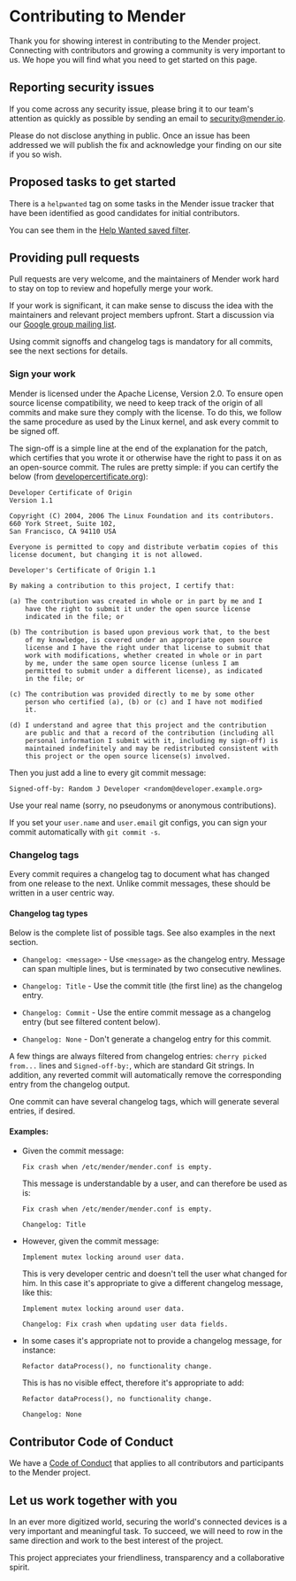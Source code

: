Contributing to Mender
======================

Thank you for showing interest in contributing to the Mender project.
Connecting with contributors and growing a community is very important to us.
We hope you will find what you need to get started on this page.

## Reporting security issues

If you come across any security issue, please bring it to our team's
attention as quickly as possible by sending an email to
[security@mender.io](mailto:security@mender.io).

Please do not disclose anything in public. Once an issue has been addressed we
will publish the fix and acknowledge your finding on our site if you so wish.


## Proposed tasks to get started

There is a `helpwanted` tag on some tasks in the Mender issue tracker
that have been identified as good candidates for initial contributors.

You can see them in the [Help Wanted saved filter](https://tracker.mender.io/issues/?filter=11500).


## Providing pull requests

Pull requests are very welcome, and the maintainers of Mender work hard
to stay on top to review and hopefully merge your work.

If your work is significant, it can make sense to discuss the idea with the
maintainers and relevant project members upfront. Start a discussion via our
[Google group mailing
list](https://groups.google.com/a/lists.mender.io/forum/#!forum/mender).

Using commit signoffs and changelog tags is mandatory for all commits, see the
next sections for details.


### Sign your work

Mender is licensed under the Apache License, Version 2.0. To ensure open source
license compatibility, we need to keep track of the origin of all commits and
make sure they comply with the license. To do this, we follow the same procedure
as used by the Linux kernel, and ask every commit to be signed off.

The sign-off is a simple line at the end of the explanation for the patch, which
certifies that you wrote it or otherwise have the right to pass it on as an
open-source commit.  The rules are pretty simple: if you can certify the below
(from [developercertificate.org](http://developercertificate.org/)):


```
Developer Certificate of Origin
Version 1.1

Copyright (C) 2004, 2006 The Linux Foundation and its contributors.
660 York Street, Suite 102,
San Francisco, CA 94110 USA

Everyone is permitted to copy and distribute verbatim copies of this
license document, but changing it is not allowed.

Developer's Certificate of Origin 1.1

By making a contribution to this project, I certify that:

(a) The contribution was created in whole or in part by me and I
    have the right to submit it under the open source license
    indicated in the file; or

(b) The contribution is based upon previous work that, to the best
    of my knowledge, is covered under an appropriate open source
    license and I have the right under that license to submit that
    work with modifications, whether created in whole or in part
    by me, under the same open source license (unless I am
    permitted to submit under a different license), as indicated
    in the file; or

(c) The contribution was provided directly to me by some other
    person who certified (a), (b) or (c) and I have not modified
    it.

(d) I understand and agree that this project and the contribution
    are public and that a record of the contribution (including all
    personal information I submit with it, including my sign-off) is
    maintained indefinitely and may be redistributed consistent with
    this project or the open source license(s) involved.
```

Then you just add a line to every git commit message:

    Signed-off-by: Random J Developer <random@developer.example.org>

Use your real name (sorry, no pseudonyms or anonymous contributions).

If you set your `user.name` and `user.email` git configs, you can sign your
commit automatically with `git commit -s`.


### Changelog tags

Every commit requires a changelog tag to document what has changed from one
release to the next. Unlike commit messages, these should be written in a user
centric way.

#### Changelog tag types

Below is the complete list of possible tags. See also examples in the next
section.

* `Changelog: <message>` - Use `<message>` as the changelog entry. Message can
  span multiple lines, but is terminated by two consecutive newlines.

* `Changelog: Title` - Use the commit title (the first line) as the changelog
  entry.

* `Changelog: Commit` - Use the entire commit message as a changelog entry (but
  see filtered content below).

* `Changelog: None` - Don't generate a changelog entry for this commit.

A few things are always filtered from changelog entries: `cherry picked from...`
lines and `Signed-off-by:`, which are standard Git strings. In addition, any
reverted commit will automatically remove the corresponding entry from the
changelog output.

One commit can have several changelog tags, which will generate several entries,
if desired.

#### Examples:

* Given the commit message:

  ```
  Fix crash when /etc/mender/mender.conf is empty.
  ```

  This message is understandable by a user, and can therefore be used as is:

  ```
  Fix crash when /etc/mender/mender.conf is empty.

  Changelog: Title
  ```

* However, given the commit message:
  ```
  Implement mutex locking around user data.
  ```

  This is very developer centric and doesn't tell the user what changed for
  him. In this case it's appropriate to give a different changelog message, like
  this:

  ```
  Implement mutex locking around user data.

  Changelog: Fix crash when updating user data fields.
  ```

* In some cases it's appropriate not to provide a changelog message, for
  instance:

  ```
  Refactor dataProcess(), no functionality change.
  ```

  This is has no visible effect, therefore it's appropriate to add:

  ```
  Refactor dataProcess(), no functionality change.

  Changelog: None
  ```

## Contributor Code of Conduct

We have a [Code of Conduct](https://github.com/mendersoftware/mender/blob/master/code-of-conduct.md) that applies to all contributors and participants to the Mender project.


## Let us work together with you

In an ever more digitized world, securing the world's connected devices is a
very important and meaningful task. To succeed, we will need to row in the same
direction and work to the best interest of the project.

This project appreciates your friendliness, transparency and a collaborative
spirit.
